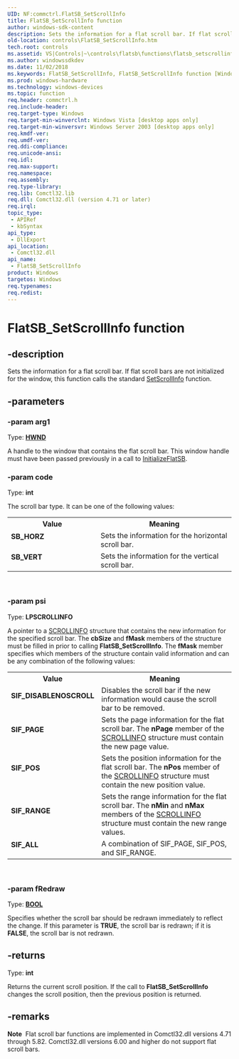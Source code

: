 ```yaml
---
UID: NF:commctrl.FlatSB_SetScrollInfo
title: FlatSB_SetScrollInfo function
author: windows-sdk-content
description: Sets the information for a flat scroll bar. If flat scroll bars are not initialized for the window, this function calls the standard SetScrollInfo function.
old-location: controls\FlatSB_SetScrollInfo.htm
tech.root: controls
ms.assetid: VS|Controls|~\controls\flatsb\functions\flatsb_setscrollinfo.htm
ms.author: windowssdkdev
ms.date: 11/02/2018
ms.keywords: FlatSB_SetScrollInfo, FlatSB_SetScrollInfo function [Windows Controls], SB_HORZ, SB_VERT, SIF_ALL, SIF_DISABLENOSCROLL, SIF_PAGE, SIF_POS, SIF_RANGE, _win32_FlatSB_SetScrollInfo, _win32_FlatSB_SetScrollInfo_cpp, commctrl/FlatSB_SetScrollInfo, controls.FlatSB_SetScrollInfo, controls._win32_FlatSB_SetScrollInfo
ms.prod: windows-hardware
ms.technology: windows-devices
ms.topic: function
req.header: commctrl.h
req.include-header: 
req.target-type: Windows
req.target-min-winverclnt: Windows Vista [desktop apps only]
req.target-min-winversvr: Windows Server 2003 [desktop apps only]
req.kmdf-ver: 
req.umdf-ver: 
req.ddi-compliance: 
req.unicode-ansi: 
req.idl: 
req.max-support: 
req.namespace: 
req.assembly: 
req.type-library: 
req.lib: Comctl32.lib
req.dll: Comctl32.dll (version 4.71 or later)
req.irql: 
topic_type:
 - APIRef
 - kbSyntax
api_type:
 - DllExport
api_location:
 - Comctl32.dll
api_name:
 - FlatSB_SetScrollInfo
product: Windows
targetos: Windows
req.typenames: 
req.redist: 
---
```


# FlatSB_SetScrollInfo function


## -description


Sets the information for a flat scroll bar. If flat scroll bars are not initialized for the window, this function calls the standard <a href="https://msdn.microsoft.com/en-us/library/Bb787595(v=VS.85).aspx">SetScrollInfo</a> function. 


## -parameters




### -param arg1

Type: <b><a href="https://msdn.microsoft.com/4553cafc-450e-4493-a4d4-cb6e2f274d46">HWND</a></b>

A handle to the window that contains the flat scroll bar. This window handle must have been passed previously in a call to <a href="https://msdn.microsoft.com/en-us/library/Bb775443(v=VS.85).aspx">InitializeFlatSB</a>. 


### -param code

Type: <b>int</b>

The scroll bar type. It can be one of the following values: 

<table>
<tr>
<th>Value</th>
<th>Meaning</th>
</tr>
<tr>
<td width="40%"><a id="SB_HORZ"></a><a id="sb_horz"></a><dl>
<dt><b>SB_HORZ</b></dt>
</dl>
</td>
<td width="60%">
Sets the information for the horizontal scroll bar. 

</td>
</tr>
<tr>
<td width="40%"><a id="SB_VERT"></a><a id="sb_vert"></a><dl>
<dt><b>SB_VERT</b></dt>
</dl>
</td>
<td width="60%">
Sets the information for the vertical scroll bar. 

</td>
</tr>
</table>
 


### -param psi

Type: <b>LPSCROLLINFO</b>

A pointer to a <a href="https://msdn.microsoft.com/en-us/library/Bb787537(v=VS.85).aspx">SCROLLINFO</a> structure that contains the new information for the specified scroll bar. The <b>cbSize</b> and 
					<b>fMask</b> members of the structure must be filled in prior to calling <b>FlatSB_SetScrollInfo</b>. The <b>fMask</b> member specifies which members of the structure contain valid information and can be any combination of the following values: 

<table>
<tr>
<th>Value</th>
<th>Meaning</th>
</tr>
<tr>
<td width="40%"><a id="SIF_DISABLENOSCROLL"></a><a id="sif_disablenoscroll"></a><dl>
<dt><b>SIF_DISABLENOSCROLL</b></dt>
</dl>
</td>
<td width="60%">
Disables the scroll bar if the new information would cause the scroll bar to be removed. 

</td>
</tr>
<tr>
<td width="40%"><a id="SIF_PAGE"></a><a id="sif_page"></a><dl>
<dt><b>SIF_PAGE</b></dt>
</dl>
</td>
<td width="60%">
Sets the page information for the flat scroll bar. The 
						<b>nPage</b> member of the <a href="https://msdn.microsoft.com/en-us/library/Bb787537(v=VS.85).aspx">SCROLLINFO</a> structure must contain the new page value. 

</td>
</tr>
<tr>
<td width="40%"><a id="SIF_POS"></a><a id="sif_pos"></a><dl>
<dt><b>SIF_POS</b></dt>
</dl>
</td>
<td width="60%">
Sets the position information for the flat scroll bar. The 
						<b>nPos</b> member of the <a href="https://msdn.microsoft.com/en-us/library/Bb787537(v=VS.85).aspx">SCROLLINFO</a> structure must contain the new position value. 

</td>
</tr>
<tr>
<td width="40%"><a id="SIF_RANGE"></a><a id="sif_range"></a><dl>
<dt><b>SIF_RANGE</b></dt>
</dl>
</td>
<td width="60%">
Sets the range information for the flat scroll bar. The 
						<b>nMin</b> and 
						<b>nMax</b> members of the <a href="https://msdn.microsoft.com/en-us/library/Bb787537(v=VS.85).aspx">SCROLLINFO</a> structure must contain the new range values.

</td>
</tr>
<tr>
<td width="40%"><a id="SIF_ALL"></a><a id="sif_all"></a><dl>
<dt><b>SIF_ALL</b></dt>
</dl>
</td>
<td width="60%">
A combination of SIF_PAGE, SIF_POS, and SIF_RANGE.

</td>
</tr>
</table>
 


### -param fRedraw

Type: <b><a href="https://msdn.microsoft.com/4553cafc-450e-4493-a4d4-cb6e2f274d46">BOOL</a></b>

Specifies whether the scroll bar should be redrawn immediately to reflect the change. If this parameter is <b>TRUE</b>, the scroll bar is redrawn; if it is <b>FALSE</b>, the scroll bar is not redrawn. 


## -returns



Type: <b>int</b>

Returns the current scroll position. If the call to <b>FlatSB_SetScrollInfo</b> changes the scroll position, then the previous position is returned.




## -remarks



<div class="alert"><b>Note</b>  Flat scroll bar functions are implemented in Comctl32.dll versions 4.71 through 5.82. Comctl32.dll versions 6.00 and higher do not support flat scroll bars.</div>
<div> </div>



